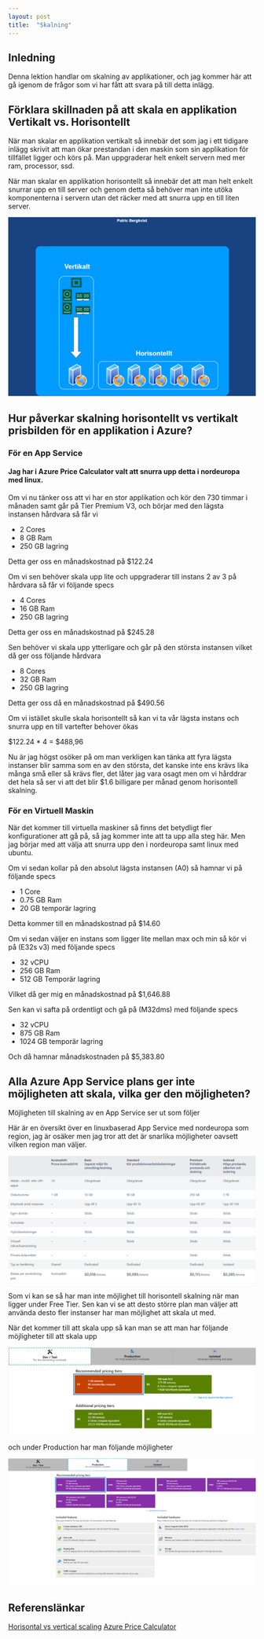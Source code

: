```yaml
---
layout: post
title:  "Skalning"
---
```


## Inledning

Denna lektion handlar om skalning av applikationer, och jag kommer här att gå igenom de frågor som vi har fått att svara på till detta inlägg.

## Förklara skillnaden på att skala en applikation Vertikalt vs. Horisontellt

När man skalar en applikation vertikalt så innebär det som jag i ett tidigare inlägg skrivit att man ökar prestandan i den maskin som sin applikation för tillfället ligger och körs på. 
Man uppgraderar helt enkelt servern med mer ram, processor, ssd. 

När man skalar en applikation horisontellt så innebär det att man helt enkelt snurrar upp en till server och genom detta så behöver man inte utöka komponenterna i servern utan det räcker med att snurra upp en till liten server. 

![scaling](https://github.com/Spuute/blog/blob/main/img/scaling.drawio.png?raw=true)

## Hur påverkar skalning horisontellt vs vertikalt prisbilden för en applikation i Azure?

### För en App Service

#### Jag har i Azure Price Calculator valt att snurra upp detta i nordeuropa med linux. 

Om vi nu tänker oss att vi har en stor applikation och kör den 730 timmar i månaden samt går på Tier Premium V3, och börjar med den lägsta instansen hårdvara så får vi 

* 2 Cores
* 8 GB Ram
* 250 GB lagring

Detta ger oss en månadskostnad på $122.24 

Om vi sen behöver skala upp lite och uppgraderar till instans 2 av 3 på hårdvara så får vi följande specs 

* 4 Cores
* 16 GB Ram
* 250 GB lagring

Detta ger oss en månadskostnad på $245.28

Sen behöver vi skala upp ytterligare och går på den största instansen vilket då ger oss följande hårdvara

* 8 Cores
* 32 GB Ram
* 250 GB lagring

Detta ger oss då en månadskostnad på $490.56 

Om vi istället skulle skala horisontellt så kan vi ta vår lägsta instans och snurra upp en till vartefter behover ökas

$122.24 * 4 = $488,96

Nu är jag högst osöker på om man verkligen kan tänka att fyra lägsta instanser blir samma som en av den största, det kanske inte ens krävs lika många små eller så krävs fler, det låter jag vara osagt men om vi hårddrar det hela så ser vi att det blir 
$1.6 billigare per månad genom horisontell skalning. 

### För en Virtuell Maskin

När det kommer till virtuella maskiner så finns det betydligt fler konfigurationer att gå på, så jag kommer inte att ta upp alla steg här. 
Men jag börjar med att välja att snurra upp den i nordeuropa samt linux med ubuntu. 

Om vi sedan kollar på den absolut lägsta instansen (A0) så hamnar vi på följande specs

* 1 Core
* 0.75 GB Ram
* 20 GB temporär lagring

Detta kommer till en månadskostnad på $14.60

Om vi sedan väljer en instans som ligger lite mellan max och min så kör vi på (E32s v3) med följande specs

* 32 vCPU
* 256 GB Ram
* 512 GB Temporär lagring

Vilket då ger mig en månadskostnad på $1,646.88 

Sen kan vi safta på ordentligt och gå på (M32dms) med följande specs

* 32 vCPU
* 875 GB Ram
* 1024 GB temporär lagring

Och då hamnar månadskostnaden på $5,383.80 



## Alla Azure App Service plans ger inte möjligheten att skala, vilka ger den möjligheten?

Möjligheten till skalning av en App Service ser ut som följer

Här är en översikt över en linuxbaserad App Service med nordeuropa som region, jag är osäker men jag tror att det är snarlika möjligheter oavsett vilken region man väljer. 

![prices](https://github.com/Spuute/blog/blob/main/img/del1.png?raw=true)

Som vi kan se så har man inte möjlighet till horisontell skalning när man ligger under Free Tier. Sen kan vi se att desto större plan man väljer att använda desto fler instanser har man möjlighet att skala ut med. 

När det kommer till att skala upp så kan man se att man har följande möjligheter till att skala upp 

![scaleup](https://github.com/Spuute/blog/blob/main/img/del2.png?raw=true)

och under Production har man följande möjligheter

![scaleout](https://github.com/Spuute/blog/blob/main/img/del3.png?raw=true)




## Referenslänkar

<a href="https://www.cloudzero.com/blog/horizontal-vs-vertical-scaling">Horisontal vs vertical scaling</a>
<a href="https://azure.microsoft.com/en-us/pricing/calculator/?&ef_id=CjwKCAjw2P-KBhByEiwADBYWCqYrFmxxkDpFGg2trH1Tz_xJJMmSHnkJ1GfFXIzwmMzUN7FEn1xbdBoCdvEQAvD_BwE:G:s&OCID=AID2200261_SEM_CjwKCAjw2P-KBhByEiwADBYWCqYrFmxxkDpFGg2trH1Tz_xJJMmSHnkJ1GfFXIzwmMzUN7FEn1xbdBoCdvEQAvD_BwE:G:s&gclid=CjwKCAjw2P-KBhByEiwADBYWCqYrFmxxkDpFGg2trH1Tz_xJJMmSHnkJ1GfFXIzwmMzUN7FEn1xbdBoCdvEQAvD_BwE">Azure Price Calculator</a>